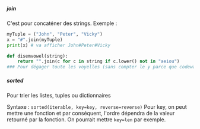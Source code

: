 
##### join
C'est pour concaténer des strings.
Exemple :
```python
myTuple = ("John", "Peter", "Vicky")
x = "#".join(myTuple)
print(x) # va afficher John#Peter#Vicky
```

```python
def disemvowel(string):
    return "".join(c for c in string if c.lower() not in "aeiou")
### Pour dégager toute les voyelles (sans compter le y parce que codewars sont teubés)
```

##### sorted
Pour trier les listes, tuples ou dictionnaires

Syntaxe :
`sorted(iterable, key=key, reverse=reverse)`
Pour key, on peut mettre une fonction et par conséquent, l'ordre dépendra de la valeur retourné par la fonction. On pourrait mettre `key=len` par exemple.
